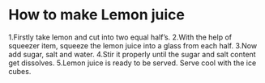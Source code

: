 # How to make Lemon juice

1.Firstly take lemon and cut into two equal half’s.
2.With the help of squeezer item, squeeze the lemon juice into a glass from each half.
3.Now add sugar, salt and water.
4.Stir it properly until the sugar and salt content get dissolves.
5.Lemon juice is ready to be served. Serve cool with the ice cubes.
